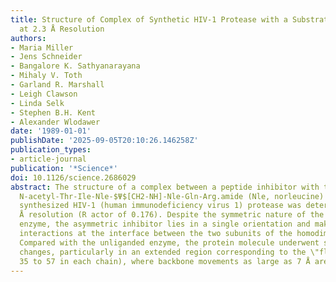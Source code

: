 ```yaml
---
title: Structure of Complex of Synthetic HIV-1 Protease with a Substrate-Based Inhibitor
  at 2.3 Å Resolution
authors:
- Maria Miller
- Jens Schneider
- Bangalore K. Sathyanarayana
- Mihaly V. Toth
- Garland R. Marshall
- Leigh Clawson
- Linda Selk
- Stephen B.H. Kent
- Alexander Wlodawer
date: '1989-01-01'
publishDate: '2025-09-05T20:10:26.146258Z'
publication_types:
- article-journal
publication: '*Science*'
doi: 10.1126/science.2686029
abstract: The structure of a complex between a peptide inhibitor with the sequence
  N-acetyl-Thr-Ile-Nle-$Ψ$[CH2-NH]-Nle-Gln-Arg.amide (Nle, norleucine) with chemically
  synthesized HIV-1 (human immunodeficiency virus 1) protease was determined at 2.3
  Å resolution (R actor of 0.176). Despite the symmetric nature of the unliganded
  enzyme, the asymmetric inhibitor lies in a single orientation and makes extensive
  interactions at the interface between the two subunits of the homodimeric protein.
  Compared with the unliganded enzyme, the protein molecule underwent substantial
  changes, particularly in an extended region corresponding to the \"flaps\" (residues
  35 to 57 in each chain), where backbone movements as large as 7 Å are observed.
---
```

